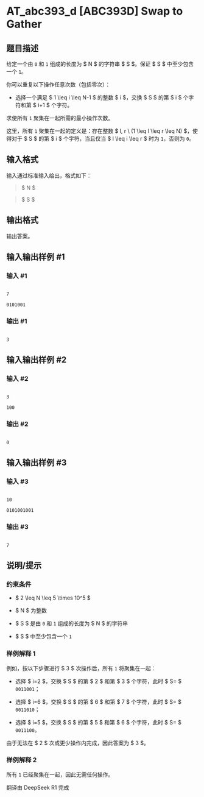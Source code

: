 # AT_abc393_d [ABC393D] Swap to Gather

## 题目描述

[problemUrl]: https://atcoder.jp/contests/abc393/tasks/abc393_d

给定一个由 `0` 和 `1` 组成的长度为 $ N $ 的字符串 $ S $。保证 $ S $ 中至少包含一个 `1`。

你可以重复以下操作任意次数（包括零次）：

- 选择一个满足 $ 1 \leq i \leq N-1 $ 的整数 $ i $，交换 $ S $ 的第 $ i $ 个字符和第 $ i+1 $ 个字符。

求使所有 `1` 聚集在一起所需的最小操作次数。

这里，所有 `1` 聚集在一起的定义是：存在整数 $ l, r \ (1 \leq l \leq r \leq N) $，使得对于 $ S $ 的第 $ i $ 个字符，当且仅当 $ l \leq i \leq r $ 时为 `1`，否则为 `0`。

## 输入格式

输入通过标准输入给出，格式如下：

> $ N $  
> $ S $

## 输出格式

输出答案。

## 输入输出样例 #1

### 输入 #1

```
7
0101001
```

### 输出 #1

```
3
```

## 输入输出样例 #2

### 输入 #2

```
3
100
```

### 输出 #2

```
0
```

## 输入输出样例 #3

### 输入 #3

```
10
0101001001
```

### 输出 #3

```
7
```

## 说明/提示

### 约束条件

- $ 2 \leq N \leq 5 \times 10^5 $
- $ N $ 为整数
- $ S $ 是由 `0` 和 `1` 组成的长度为 $ N $ 的字符串
- $ S $ 中至少包含一个 `1`

### 样例解释 1

例如，按以下步骤进行 $ 3 $ 次操作后，所有 `1` 将聚集在一起：
- 选择 $ i=2 $，交换 $ S $ 的第 $ 2 $ 和第 $ 3 $ 个字符，此时 $ S= $ `0011001`；
- 选择 $ i=6 $，交换 $ S $ 的第 $ 6 $ 和第 $ 7 $ 个字符，此时 $ S= $ `0011010`；
- 选择 $ i=5 $，交换 $ S $ 的第 $ 5 $ 和第 $ 6 $ 个字符，此时 $ S= $ `0011100`。  
由于无法在 $ 2 $ 次或更少操作内完成，因此答案为 $ 3 $。

### 样例解释 2

所有 `1` 已经聚集在一起，因此无需任何操作。

翻译由 DeepSeek R1 完成